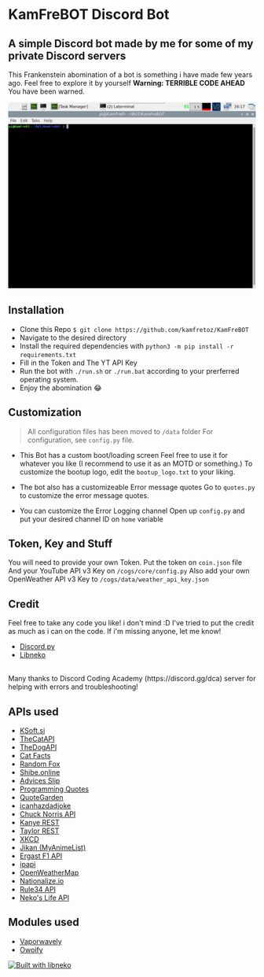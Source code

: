 # KamFreBOT Discord Bot

## A simple Discord bot made by me for some of my private Discord servers

This Frankenstein abomination of a bot is something i have made few years ago.
Feel free to explore it by yourself
**Warning: TERRIBLE CODE AHEAD**
You have been warned.

![Bootup Screen](/screenshot/splash_bootup.gif)

## Installation

* Clone this Repo `$ git clone https://github.com/kamfretoz/KamFreBOT`
* Navigate to the desired directory
* Install the required dependencies with `python3 -m pip install -r requirements.txt`
* Fill in the Token and The YT API Key
* Run the bot with `./run.sh` or `./run.bat` according to your prerferred operating system.
* Enjoy the abomination 😂

## Customization

> All configuration files has been moved to `/data` folder
> For configuration, see `config.py` file.

* This Bot has a custom boot/loading screen
Feel free to use it for whatever you like (I recommend to use it as an MOTD or something.)
To customize the bootup logo, edit the `bootup_logo.txt` to your liking.
  
* The bot also has a customizeable Error message quotes
Go to `quotes.py` to customize the error message quotes.

* You can customize the Error Logging channel
Open up `config.py` and put your desired channel ID on `home` variable

## Token, Key and Stuff

You will need to provide your own Token.
Put the token on `coin.json` file
And your YouTube API v3 Key on `/cogs/core/config.py`
Also add your own OpenWeather API v3 Key to `/cogs/data/weather_api_key.json`

## Credit

Feel free to take any code you like! i don't mind :D
I've tried to put the credit as much as i can on the code. If i'm missing anyone, let me know!

* [Discord.py](https://github.com/Rapptz/discord.py)
* [Libneko](https://gitlab.com/Tmpod/libneko)
<br>
Many thanks to Discord Coding Academy (https://discord.gg/dca) server for helping with errors and troubleshooting!
  
## APIs used

* [KSoft.si](https://ksoft.si/)
* [TheCatAPI](https://www.thecatapi.com/)
* [TheDogAPI](https://thedogapi.com/)
* [Cat Facts](https://cat-fact.herokuapp.com/)
* [Random Fox](https://randomfox.ca/)
* [Shibe.online](https://shibe.online/)
* [Advices Slip](https://adviceslip.com/)
* [Programming Quotes](https://programming-quotes-api.herokuapp.com/)
* [QuoteGarden](https://pprathameshmore.github.io/QuoteGarden/)
* [icanhazdadjoke](https://icanhazdadjoke.com/)
* [Chuck Norris API](https://api.chucknorris.io/)
* [Kanye REST](https://kanye.rest/)
* [Taylor REST](https://taylor.rest/)
* [XKCD](https://xkcd.com/)
* [Jikan (MyAnimeList)](https://jikan.docs.apiary.io/#introduction/information)
* [Ergast F1 API](https://ergast.com/mrd/)
* [ipapi](https://ipapi.co/)
* [OpenWeatherMap](https://openweathermap.org/api)
* [Nationalize.io](https://nationalize.io/)
* [Rule34 API](https://github.com/kurozenzen/r34-json-api)
* [Neko's Life API](https://nekos.life/)

## Modules used
* [Vaporwavely](https://github.com/Owanesh/vaporwavely)
* [Owoify](https://github.com/crinny/owoify)

[![Built with libneko](https://img.shields.io/badge/built%20with-libneko-ff69b4.svg)](https://gitlab.com/koyagami/libneko)
